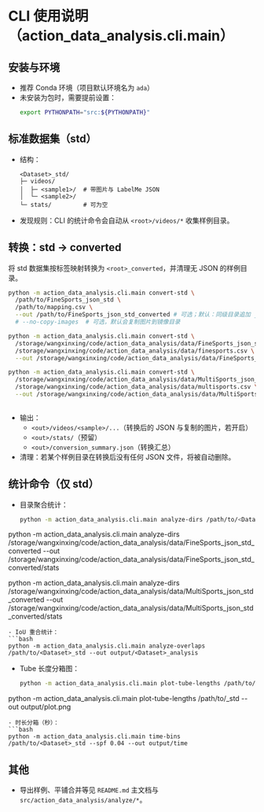 # CLI 使用说明（action_data_analysis.cli.main）

## 安装与环境

- 推荐 Conda 环境（项目默认环境名为 `ada`）
- 未安装为包时，需要提前设置：
  ```bash
  export PYTHONPATH="src:${PYTHONPATH}"
  ```

## 标准数据集（std）

- 结构：
  ```text
  <Dataset>_std/
  ├─ videos/
  │  ├─ <sample1>/  # 带图片与 LabelMe JSON
  │  └─ <sample2>/
  └─ stats/         # 可为空
  ```
- 发现规则：CLI 的统计命令会自动从 `<root>/videos/*` 收集样例目录。

## 转换：std → converted

将 std 数据集按标签映射转换为 `<root>_converted`，并清理无 JSON 的样例目录。

```bash
python -m action_data_analysis.cli.main convert-std \
  /path/to/FineSports_json_std \
  /path/to/mapping.csv \
  --out /path/to/FineSports_json_std_converted # 可选；默认：同级目录追加 _converted
  # --no-copy-images  # 可选，默认会复制图片到镜像目录

python -m action_data_analysis.cli.main convert-std \
  /storage/wangxinxing/code/action_data_analysis/data/FineSports_json_std \
  /storage/wangxinxing/code/action_data_analysis/data/finesports.csv \
  --out /storage/wangxinxing/code/action_data_analysis/data/FineSports_json_std_converted

python -m action_data_analysis.cli.main convert-std \
  /storage/wangxinxing/code/action_data_analysis/data/MultiSports_json_std \
  /storage/wangxinxing/code/action_data_analysis/data/multisports.csv \
  --out /storage/wangxinxing/code/action_data_analysis/data/MultiSports_json_std_converted
  
```

- 输出：
  - `<out>/videos/<sample>/...`（转换后的 JSON 与复制的图片，若开启）
  - `<out>/stats/`（预留）
  - `<out>/conversion_summary.json`（转换汇总）
- 清理：若某个样例目录在转换后没有任何 JSON 文件，将被自动删除。

## 统计命令（仅 std）

- 目录聚合统计：
  ```bash
  python -m action_data_analysis.cli.main analyze-dirs /path/to/<Dataset>_std --out output/<Dataset>_analysis

python -m action_data_analysis.cli.main analyze-dirs /storage/wangxinxing/code/action_data_analysis/data/FineSports_json_std_converted --out /storage/wangxinxing/code/action_data_analysis/data/FineSports_json_std_converted/stats

python -m action_data_analysis.cli.main analyze-dirs /storage/wangxinxing/code/action_data_analysis/data/MultiSports_json_std_converted --out /storage/wangxinxing/code/action_data_analysis/data/MultiSports_json_std_converted/stats
  ```
- IoU 重合统计：
  ```bash
  python -m action_data_analysis.cli.main analyze-overlaps /path/to/<Dataset>_std --out output/<Dataset>_analysis
  ```
- Tube 长度分箱图：
  ```bash
  python -m action_data_analysis.cli.main plot-tube-lengths /path/to/<Dataset>_std --out output/plot.png

python -m action_data_analysis.cli.main plot-tube-lengths /path/to/<Dataset>_std --out output/plot.png
  ```
- 时长分箱（秒）：
  ```bash
  python -m action_data_analysis.cli.main time-bins /path/to/<Dataset>_std --spf 0.04 --out output/time
  ```

## 其他

- 导出样例、平铺合并等见 `README.md` 主文档与 `src/action_data_analysis/analyze/*`。
